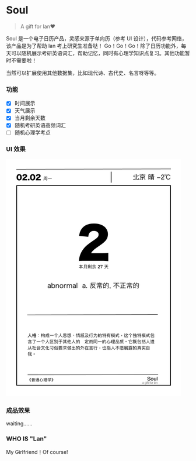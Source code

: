 # Soul
> A gift for lan❤️

Soul 是一个电子日历产品，灵感来源于单向历（参考 UI 设计），代码参考网络，该产品是为了帮助 lan 考上研究生准备哒！ Go！Go！Go！除了日历功能外，每天可以随机展示考研英语词汇，帮助记忆，同时有心理学知识点复习。其他功能暂时不需要啦！

当然可以扩展使用其他数据集，比如现代诗、古代史、名言呀等等。
### 功能
- [X] 时间展示
- [X] 天气展示
- [X] 当月剩余天数
- [X] 随机考研英语高频词汇
- [ ] 随机心理学考点
### UI 效果
![soul_ui](soul.png)
### 成品效果
waiting......

### WHO IS "Lan"
My Girlfriend！Of course!
